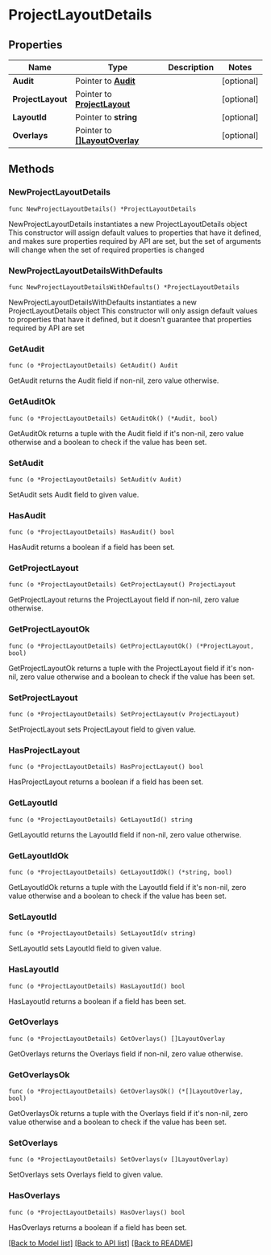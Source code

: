 # ProjectLayoutDetails

## Properties

Name | Type | Description | Notes
------------ | ------------- | ------------- | -------------
**Audit** | Pointer to [**Audit**](Audit.md) |  | [optional] 
**ProjectLayout** | Pointer to [**ProjectLayout**](ProjectLayout.md) |  | [optional] 
**LayoutId** | Pointer to **string** |  | [optional] 
**Overlays** | Pointer to [**[]LayoutOverlay**](LayoutOverlay.md) |  | [optional] 

## Methods

### NewProjectLayoutDetails

`func NewProjectLayoutDetails() *ProjectLayoutDetails`

NewProjectLayoutDetails instantiates a new ProjectLayoutDetails object
This constructor will assign default values to properties that have it defined,
and makes sure properties required by API are set, but the set of arguments
will change when the set of required properties is changed

### NewProjectLayoutDetailsWithDefaults

`func NewProjectLayoutDetailsWithDefaults() *ProjectLayoutDetails`

NewProjectLayoutDetailsWithDefaults instantiates a new ProjectLayoutDetails object
This constructor will only assign default values to properties that have it defined,
but it doesn't guarantee that properties required by API are set

### GetAudit

`func (o *ProjectLayoutDetails) GetAudit() Audit`

GetAudit returns the Audit field if non-nil, zero value otherwise.

### GetAuditOk

`func (o *ProjectLayoutDetails) GetAuditOk() (*Audit, bool)`

GetAuditOk returns a tuple with the Audit field if it's non-nil, zero value otherwise
and a boolean to check if the value has been set.

### SetAudit

`func (o *ProjectLayoutDetails) SetAudit(v Audit)`

SetAudit sets Audit field to given value.

### HasAudit

`func (o *ProjectLayoutDetails) HasAudit() bool`

HasAudit returns a boolean if a field has been set.

### GetProjectLayout

`func (o *ProjectLayoutDetails) GetProjectLayout() ProjectLayout`

GetProjectLayout returns the ProjectLayout field if non-nil, zero value otherwise.

### GetProjectLayoutOk

`func (o *ProjectLayoutDetails) GetProjectLayoutOk() (*ProjectLayout, bool)`

GetProjectLayoutOk returns a tuple with the ProjectLayout field if it's non-nil, zero value otherwise
and a boolean to check if the value has been set.

### SetProjectLayout

`func (o *ProjectLayoutDetails) SetProjectLayout(v ProjectLayout)`

SetProjectLayout sets ProjectLayout field to given value.

### HasProjectLayout

`func (o *ProjectLayoutDetails) HasProjectLayout() bool`

HasProjectLayout returns a boolean if a field has been set.

### GetLayoutId

`func (o *ProjectLayoutDetails) GetLayoutId() string`

GetLayoutId returns the LayoutId field if non-nil, zero value otherwise.

### GetLayoutIdOk

`func (o *ProjectLayoutDetails) GetLayoutIdOk() (*string, bool)`

GetLayoutIdOk returns a tuple with the LayoutId field if it's non-nil, zero value otherwise
and a boolean to check if the value has been set.

### SetLayoutId

`func (o *ProjectLayoutDetails) SetLayoutId(v string)`

SetLayoutId sets LayoutId field to given value.

### HasLayoutId

`func (o *ProjectLayoutDetails) HasLayoutId() bool`

HasLayoutId returns a boolean if a field has been set.

### GetOverlays

`func (o *ProjectLayoutDetails) GetOverlays() []LayoutOverlay`

GetOverlays returns the Overlays field if non-nil, zero value otherwise.

### GetOverlaysOk

`func (o *ProjectLayoutDetails) GetOverlaysOk() (*[]LayoutOverlay, bool)`

GetOverlaysOk returns a tuple with the Overlays field if it's non-nil, zero value otherwise
and a boolean to check if the value has been set.

### SetOverlays

`func (o *ProjectLayoutDetails) SetOverlays(v []LayoutOverlay)`

SetOverlays sets Overlays field to given value.

### HasOverlays

`func (o *ProjectLayoutDetails) HasOverlays() bool`

HasOverlays returns a boolean if a field has been set.


[[Back to Model list]](../README.md#documentation-for-models) [[Back to API list]](../README.md#documentation-for-api-endpoints) [[Back to README]](../README.md)



